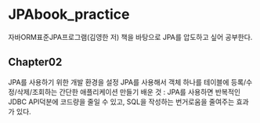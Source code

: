# JPAbook_practice
자바ORM표준JPA프로그램(김영한 저) 책을 바탕으로 JPA를 압도하고 싶어 공부한다.

## Chapter02
JPA를 사용하기 위한 개발 환경을 설정
JPA를 사용해서 객체 하나를 테이블에 등록/수정/삭제/조회하는 간단한 애플리케이션 만들기
배운 것 : JPA를 사용하면 반복적인 JDBC API덕분에 코드량을 줄일 수 있고, SQL을 작성하는 번거로움을 줄여주는 효과가 있다.
